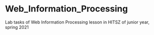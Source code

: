 # Web_Information_Processing
Lab tasks of Web Information Processing lesson in HITSZ of junior year, spring 2021
